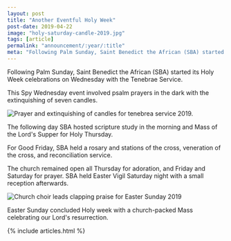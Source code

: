 ```yaml
---
layout: post
title: "Another Eventful Holy Week"
post-date: 2019-04-22
image: "holy-saturday-candle-2019.jpg"
tags: [article]
permalink: "announcement/:year/:title"
meta: "Following Palm Sunday, Saint Benedict the African (SBA) started its Holy Week celebrations on Wednesday with the Tenebrae Service."
---
```

Following Palm Sunday, Saint Benedict the African (SBA) started its Holy Week celebrations on Wednesday with the Tenebrae Service.
<!--more-->

This Spy Wednesday event involved psalm prayers in the dark with the extinquishing of seven candles.

<img src="{{ site.baseurl }}/img/tenebrea-service-2019.jpeg" class="img-responsive" alt="Prayer and extinquishing of candles for tenebrea service 2019.">

The following day SBA hosted scripture study in the morning and Mass of the Lord's Supper for Holy Thursday.

For Good Friday, SBA held a rosary and stations of the cross, veneration of the cross, and reconciliation service.

The church remained open all Thursday for adoration, and Friday and Saturday for prayer. SBA held Easter Vigil Saturday night with a small reception afterwards.

<img src="{{ site.baseurl }}/img/choir-easter-2019.jpg" class="img-responsive" alt="Church choir leads clapping praise for Easter Sunday 2019">

Easter Sunday concluded Holy week with a church-packed Mass celebrating our Lord's resurrection.

{% include articles.html %}